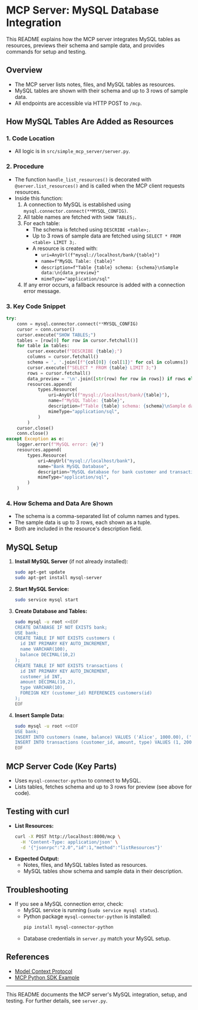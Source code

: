 # MCP Server: MySQL Database Integration

This README explains how the MCP server integrates MySQL tables as resources, previews their schema and sample data, and provides commands for setup and testing.

## Overview
- The MCP server lists notes, files, and MySQL tables as resources.
- MySQL tables are shown with their schema and up to 3 rows of sample data.
- All endpoints are accessible via HTTP POST to `/mcp`.

## How MySQL Tables Are Added as Resources

### 1. Code Location
- All logic is in `src/simple_mcp_server/server.py`.

### 2. Procedure
- The function `handle_list_resources()` is decorated with `@server.list_resources()` and is called when the MCP client requests resources.
- Inside this function:
  1. A connection to MySQL is established using `mysql.connector.connect(**MYSQL_CONFIG)`.
  2. All table names are fetched with `SHOW TABLES;`.
  3. For each table:
     - The schema is fetched using `DESCRIBE <table>;`.
     - Up to 3 rows of sample data are fetched using `SELECT * FROM <table> LIMIT 3;`.
     - A resource is created with:
       - `uri=AnyUrl(f"mysql://localhost/bank/{table}")`
       - `name=f"MySQL Table: {table}"`
       - `description=f"Table {table} schema: {schema}\nSample data:\n{data_preview}"`
       - `mimeType="application/sql"`
  4. If any error occurs, a fallback resource is added with a connection error message.

### 3. Key Code Snippet
```python
try:
    conn = mysql.connector.connect(**MYSQL_CONFIG)
    cursor = conn.cursor()
    cursor.execute("SHOW TABLES;")
    tables = [row[0] for row in cursor.fetchall()]
    for table in tables:
        cursor.execute(f"DESCRIBE {table};")
        columns = cursor.fetchall()
        schema = ', '.join([f"{col[0]} {col[1]}" for col in columns])
        cursor.execute(f"SELECT * FROM {table} LIMIT 3;")
        rows = cursor.fetchall()
        data_preview = '\n'.join([str(row) for row in rows]) if rows else 'No data.'
        resources.append(
            types.Resource(
                uri=AnyUrl(f"mysql://localhost/bank/{table}"),
                name=f"MySQL Table: {table}",
                description=f"Table {table} schema: {schema}\nSample data:\n{data_preview}",
                mimeType="application/sql",
            )
        )
    cursor.close()
    conn.close()
except Exception as e:
    logger.error(f"MySQL error: {e}")
    resources.append(
        types.Resource(
            uri=AnyUrl("mysql://localhost/bank"),
            name="Bank MySQL Database",
            description="MySQL database for bank customer and transaction details (connection error)",
            mimeType="application/sql",
        )
    )
```

### 4. How Schema and Data Are Shown
- The schema is a comma-separated list of column names and types.
- The sample data is up to 3 rows, each shown as a tuple.
- Both are included in the resource's description field.

## MySQL Setup
1. **Install MySQL Server** (if not already installed):
   ```bash
   sudo apt-get update
   sudo apt-get install mysql-server
   ```
2. **Start MySQL Service:**
   ```bash
   sudo service mysql start
   ```
3. **Create Database and Tables:**
   ```bash
   sudo mysql -u root <<EOF
   CREATE DATABASE IF NOT EXISTS bank;
   USE bank;
   CREATE TABLE IF NOT EXISTS customers (
     id INT PRIMARY KEY AUTO_INCREMENT,
     name VARCHAR(100),
     balance DECIMAL(10,2)
   );
   CREATE TABLE IF NOT EXISTS transactions (
     id INT PRIMARY KEY AUTO_INCREMENT,
     customer_id INT,
     amount DECIMAL(10,2),
     type VARCHAR(10),
     FOREIGN KEY (customer_id) REFERENCES customers(id)
   );
   EOF
   ```
4. **Insert Sample Data:**
   ```bash
   sudo mysql -u root <<EOF
   USE bank;
   INSERT INTO customers (name, balance) VALUES ('Alice', 1000.00), ('Bob', 500.00), ('Charlie', 750.00);
   INSERT INTO transactions (customer_id, amount, type) VALUES (1, 200.00, 'deposit'), (2, 50.00, 'withdrawal'), (3, 100.00, 'deposit');
   EOF
   ```

## MCP Server Code (Key Parts)
- Uses `mysql-connector-python` to connect to MySQL.
- Lists tables, fetches schema and up to 3 rows for preview (see above for code).

## Testing with curl
- **List Resources:**
  ```bash
  curl -X POST http://localhost:8000/mcp \
    -H 'Content-Type: application/json' \
    -d '{"jsonrpc":"2.0","id":1,"method":"listResources"}'
  ```
- **Expected Output:**
  - Notes, files, and MySQL tables listed as resources.
  - MySQL tables show schema and sample data in their description.

## Troubleshooting
- If you see a MySQL connection error, check:
  - MySQL service is running (`sudo service mysql status`).
  - Python package `mysql-connector-python` is installed:
    ```bash
    pip install mysql-connector-python
    ```
  - Database credentials in `server.py` match your MySQL setup.

## References
- [Model Context Protocol](https://modelcontextprotocol.io/llms-full.txt)
- [MCP Python SDK Example](https://github.com/modelcontextprotocol/create-python-server)

---
This README documents the MCP server's MySQL integration, setup, and testing. For further details, see `server.py`.
